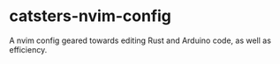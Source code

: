 # catsters-nvim-config
A nvim config geared towards editing Rust and Arduino code, as well as efficiency. 
